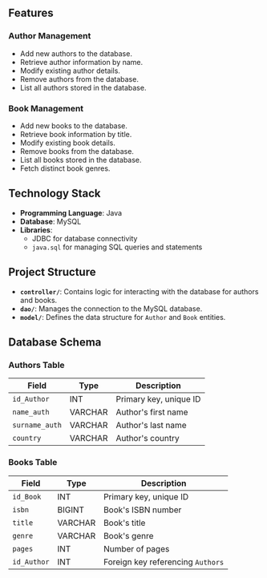 ## Features

### Author Management
- Add new authors to the database.
- Retrieve author information by name.
- Modify existing author details.
- Remove authors from the database.
- List all authors stored in the database.

### Book Management
- Add new books to the database.
- Retrieve book information by title.
- Modify existing book details.
- Remove books from the database.
- List all books stored in the database.
- Fetch distinct book genres.

## Technology Stack

- **Programming Language**: Java
- **Database**: MySQL
- **Libraries**: 
  - JDBC for database connectivity
  - `java.sql` for managing SQL queries and statements

## Project Structure
- **`controller/`**: Contains logic for interacting with the database for authors and books.
- **`dao/`**: Manages the connection to the MySQL database.
- **`model/`**: Defines the data structure for `Author` and `Book` entities.

## Database Schema

### Authors Table

| Field          | Type       | Description              |
|----------------|------------|--------------------------|
| `id_Author`    | INT        | Primary key, unique ID   |
| `name_auth`    | VARCHAR    | Author's first name      |
| `surname_auth` | VARCHAR    | Author's last name       |
| `country`      | VARCHAR    | Author's country         |

### Books Table

| Field         | Type       | Description                     |
|---------------|------------|---------------------------------|
| `id_Book`     | INT        | Primary key, unique ID          |
| `isbn`        | BIGINT     | Book's ISBN number             |
| `title`       | VARCHAR    | Book's title                   |
| `genre`       | VARCHAR    | Book's genre                   |
| `pages`       | INT        | Number of pages                |
| `id_Author`   | INT        | Foreign key referencing `Authors`|
